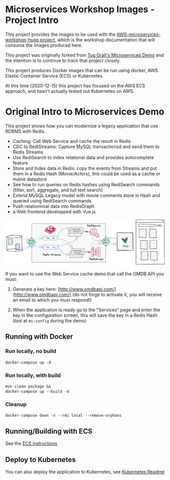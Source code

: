 # Microservices Workshop Images - Project Intro

This project provides the images to be used with the [AWS-microservices-workshop-hugo project](https://github.com/Redislabs-Solution-Architects/AWS-microservices-workshop-hugo), which is the workshop documentation that will consume the images produced here.

This project was originally forked from [Tug Grall's Microservices Demo](https://github.com/redis-developer/redis-microservices-demo) and the intention is to continue to track that project closely.

This project produces Docker images that can be run using docker, AWS Elastic Container Service (ECS) or Kubernetes.

At this time (2020-12-15) this project has focused on the AWS ECS approach, and hasn't actually tested out Kubernetes on AWS. 

# Original Intro to Microservices Demo

This project shows how you can modernize a legacy application that use RDBMS with Redis.

* Caching: Call Web Service and cache the result in Redis
* CDC to RediStreams: Capture MySQL transactionsd and send them to Redis Streams
* Use RediSearch to index relational data and provides autocomplete feature
* Store and Index data in Redis: copy the events from Streams and put them in a Redis Hash (Movie/Actors), this could be used as a cache or maine datastore 
* See how to run queries on Redis hashes using RediSearch commands (filter, sort, aggregate, and tull text search)
* Extend MySQL Legacy model with movie comments store in Hash and queried using RediSearch commands
* Push relationnoal data into RedisGraph
* a Web frontend developped with Vue.js

![Archi](./ui-redis-front-end/redis-front/public/imgs/overal-archi.png)

If you want to use the Web Service cache demo that call the OMDB API you must:

1. Generate a key here: [http://www.omdbapi.com/](http://www.omdbapi.com/) (do not forge to activate it, you will receive an email to which you must respond!)

2. When the application is ready go to the "Services" page and enter the key in the configuration screen, this will save the key in a Redis Hash (lool at `ms:config` during the demo)

## Running with Docker

### Run locally, no build

```
docker-compose up -d
```
### Run locally, with build

```
mvn clean package &&
docker-compose up --build -d
```

### Cleanup

```
docker-compose down -v --rmi local --remove-orphans

```

## Running/Building with ECS
See the [ECS instructions](./ECS-README.md)

## Deploy to Kubernetes

You can also deploy the application to Kubernetes, see [Kubernetes Readme](./kubernetes/README.md)
